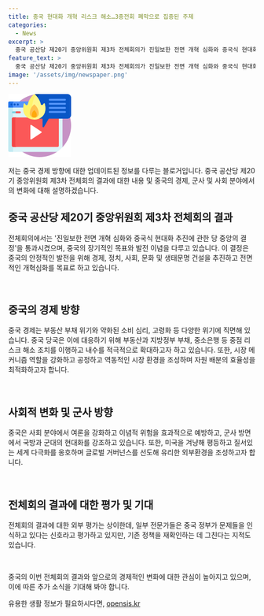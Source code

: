```yaml
---
title: 중국 현대화 개혁 리스크 해소…3중전회 폐막으로 집중된 주제
categories:
  - News
excerpt: >
  중국 공산당 제20기 중앙위원회 제3차 전체회의가 진일보한 전면 개혁 심화와 중국식 현대화 추진 결정을 통과했다. 중점은 부동산, 지방부채, 중소은행 등 리스크 해소와 내수 확대로 중국 경제 위기에 대비하는 것이다. 또한, 국방 현대화 강조와 미국 겨냥의 세계 다극화 옹호도 드러냈다. 그러나 전문가들은 기존 정책 재확인뿐이라는 지적을 하고 있다. 내일 기자회견 후 달 말 부양책 검토 가능성도 제기되고 있다. (총 글자수: 431자)
feature_text: >
  중국 공산당 제20기 중앙위원회 제3차 전체회의가 진일보한 전면 개혁 심화와 중국식 현대화 추진 결정을 통과했다. 중점은 부동산, 지방부채, 중소은행 등 리스크 해소와 내수 확대로 중국 경제 위기에 대비하는 것이다. 또한, 국방 현대화 강조와 미국 겨냥의 세계 다극화 옹호도 드러냈다. 그러나 전문가들은 기존 정책 재확인뿐이라는 지적을 하고 있다. 내일 기자회견 후 달 말 부양책 검토 가능성도 제기되고 있다. (총 글자수: 431자)
image: '/assets/img/newspaper.png'
---
```


<p><img src="/assets/img/news.png" alt="rentncar 속보" /></p>

<p>저는 중국 경제 방향에 대한 업데이트된 정보를 다루는 블로거입니다. 중국 공산당 제20기 중앙위원회 제3차 전체회의 결과에 대한 내용 및 중국의 경제, 군사 및 사회 분야에서의 변화에 대해 설명하겠습니다.</p>

<h2 data-ke-size="size26">중국 공산당 제20기 중앙위원회 제3차 전체회의 결과</h2>

<p>전체회의에서는 '진일보한 전면 개혁 심화와 중국식 현대화 추진에 관한 당 중앙의 결정'을 통과시켰으며, 중국의 장기적인 목표와 발전 이념을 다루고 있습니다. 이 결정은 중국의 안정적인 발전을 위해 경제, 정치, 사회, 문화 및 생태문명 건설을 추진하고 전면적인 개혁심화를 목표로 하고 있습니다.</p>

<p data-ke-size="size16">&nbsp;</p>

<h2 data-ke-size="size26">중국의 경제 방향</h2>

<p>중국 경제는 부동산 부채 위기와 약화된 소비 심리, 고령화 등 다양한 위기에 직면해 있습니다. 중국 당국은 이에 대응하기 위해 부동산과 지방정부 부채, 중소은행 등 중점 리스크 해소 조치를 이행하고 내수를 적극적으로 확대하고자 하고 있습니다. 또한, 시장 메커니즘 역할을 강화하고 공정하고 역동적인 시장 환경을 조성하며 자원 배분의 효율성을 최적화하고자 합니다.</p>

<p data-ke-size="size16">&nbsp;</p>

<h2 data-ke-size="size26">사회적 변화 및 군사 방향</h2>

<p>중국은 사회 분야에서 여론을 강화하고 이념적 위험을 효과적으로 예방하고, 군사 방면에서 국방과 군대의 현대화를 강조하고 있습니다. 또한, 미국을 겨냥해 평등하고 질서있는 세계 다극화를 옹호하며 글로벌 거버넌스를 선도해 유리한 외부환경을 조성하고자 합니다.</p>

<p data-ke-size="size16">&nbsp;</p>

<h2 data-ke-size="size26">전체회의 결과에 대한 평가 및 기대</h2>

<p>전체회의 결과에 대한 외부 평가는 상이한데, 일부 전문가들은 중국 정부가 문제들을 인식하고 있다는 신호라고 평가하고 있지만, 기존 정책을 재확인하는 데 그친다는 지적도 있습니다.</p>

<p data-ke-size="size16">&nbsp;</p>

<p>중국의 이번 전체회의 결과와 앞으로의 경제적인 변화에 대한 관심이 높아지고 있으며, 이에 따른 추가 소식을 기대해 봐야 합니다.</p>
유용한 생활 정보가 필요하시다면, <a href="https://opensis.kr" rel="dofollow">opensis.kr</a>


